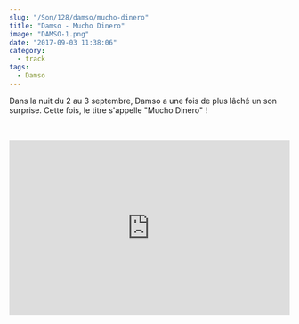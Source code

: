 ```yaml
--- 
slug: "/Son/128/damso/mucho-dinero"
title: "Damso - Mucho Dinero"
image: "DAMSO-1.png"
date: "2017-09-03 11:38:06"
category:
  - track
tags:
  - Damso
---
```

<p>Dans la nuit du 2 au 3 septembre, Damso a une fois de plus lâché un son surprise. Cette fois, le titre s'appelle "Mucho Dinero" !</p><br/><p><iframe width="100%" height="315" src="https://www.youtube.com/embed/tBNqj5PKyNo" frameborder="0" allowfullscreen></iframe></p>